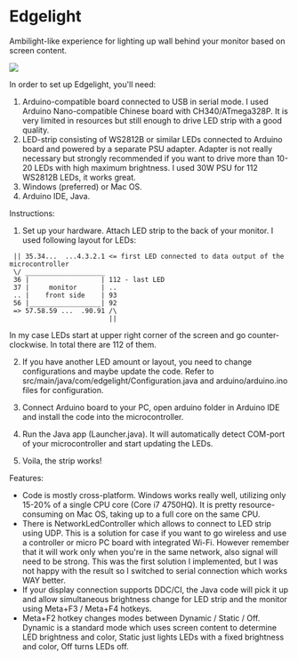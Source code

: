 # Edgelight
Ambilight-like experience for lighting up wall behind your monitor based on screen content.

[![](https://img.youtube.com/vi/4WdhOpwml-g/0.jpg)](https://www.youtube.com/watch?v=4WdhOpwml-g "Click to play on YouTube")

In order to set up Edgelight, you'll need:
1) Arduino-compatible board connected to USB in serial mode. I used Arduino Nano-compatible Chinese board with CH340/ATmega328P.
It is very limited in resources but still enough to drive LED strip with a good quality.
2) LED-strip consisting of WS2812B or similar LEDs connected to Arduino board and powered by a separate PSU adapter.
Adapter is not really necessary but strongly recommended if you want to drive more than 10-20 LEDs with high maximum brightness.
I used 30W PSU for 112 WS2812B LEDs, it works great.
3) Windows (preferred) or Mac OS.
4) Arduino IDE, Java.

Instructions:
1) Set up your hardware. Attach LED strip to the back of your monitor. I used following layout for LEDs:
	
```
 || 35.34...  ...4.3.2.1 <= first LED connected to data output of the microcontroller
 \/ ____________________
 36 |                  | 112 - last LED
 37 |     monitor      | ..
 .. |    front side    | 93
 56 |__________________| 92
 => 57.58.59 ...  .90.91 /\
                         ||
```
                         
In my case LEDs start at upper right corner of the screen and go counter-clockwise. In total there are 112 of them.

2) If you have another LED amount or layout, you need to change configurations and maybe update the code.
Refer to src/main/java/com/edgelight/Configuration.java and arduino/arduino.ino files for configuration.

3) Connect Arduino board to your PC, open arduino folder in Arduino IDE and install the code into the microcontroller.

4) Run the Java app (Launcher.java). It will automatically detect COM-port of your microcontroller and start updating the LEDs.

5) Voila, the strip works!

Features:
* Code is mostly cross-platform. Windows works really well, utilizing only 15-20% of a single CPU core (Core i7 4750HQ). It is pretty resource-consuming on Mac OS, taking up to a full core on the same CPU.
* There is NetworkLedController which allows to connect to LED strip using UDP. This is a solution for case if you want to go wireless and use a controller or micro PC board with integrated Wi-Fi. However remember that it will work only when you're in the same network, also signal will need to be strong. This was the first solution I implemented, but I was not happy with the result so I switched to serial connection which works WAY better.
* If your display connection supports DDC/CI, the Java code will pick it up and allow simultaneous brightness change for LED strip and the monitor using Meta+F3 / Meta+F4 hotkeys.
* Meta+F2 hotkey changes modes between Dynamic / Static / Off. Dynamic is a standard mode which uses screen content to determine LED brightness and color, Static just lights LEDs with a fixed brightness and color, Off turns LEDs off.
